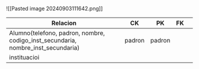 ![[Pasted image 20240903111642.png]]

| Relacion                                                                         | CK     | PK     | FK  |     |
| -------------------------------------------------------------------------------- | ------ | ------ | --- | --- |
| Alumno(telefono, padron, nombre, codigo_inst_secundaria, nombre_inst_secundaria) | padron | padron |     |     |
| instituacioi                                                                     |        |        |     |     |

